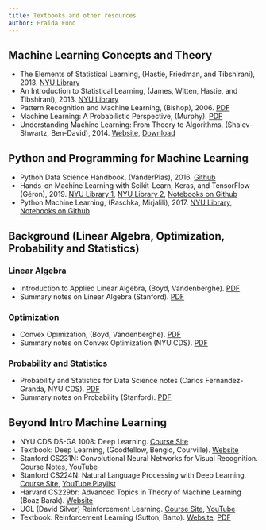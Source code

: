 ```yaml
---
title: Textbooks and other resources
author: Fraida Fund
---
```



## Machine Learning Concepts and Theory

* The Elements of Statistical Learning, (Hastie, Friedman, and Tibshirani), 2013. [NYU Library](https://bobcat.library.nyu.edu/permalink/f/1c17uag/nyu_aleph006482758)
* An Introduction to Statistical Learning, (James, Witten, Hastie, and Tibshirani), 2013. [NYU Library](https://bobcat.library.nyu.edu/permalink/f/1c17uag/nyu_aleph004655521)
* Pattern Recognition and Machine Learning, (Bishop), 2006. [PDF](https://www.microsoft.com/en-us/research/uploads/prod/2006/01/Bishop-Pattern-Recognition-and-Machine-Learning-2006.pdf)
* Machine Learning: A Probabilistic Perspective, (Murphy). [PDF](http://noiselab.ucsd.edu/ECE228/Murphy_Machine_Learning.pdf)
* Understanding Machine Learning: From Theory to Algorithms, (Shalev-Shwartz, Ben-David), 2014. [Website](https://www.cs.huji.ac.il/~shais/UnderstandingMachineLearning/index.html), [Download](https://www.cs.huji.ac.il/~shais/UnderstandingMachineLearning/copy.html)

## Python and Programming for Machine Learning

* Python Data Science Handbook, (VanderPlas), 2016. [Github](https://jakevdp.github.io/PythonDataScienceHandbook/)
* Hands-on Machine Learning with Scikit-Learn, Keras, and TensorFlow (Géron), 2019. [NYU Library 1](https://bobcat.library.nyu.edu/permalink/f/ci13eu/nyu_aleph008011603), [NYU Library 2](https://bobcat.library.nyu.edu/permalink/f/ci13eu/nyu_aleph005589560), [Notebooks on Github](https://github.com/ageron/handson-ml2)
* Python Machine Learning, (Raschka, Mirjalili), 2017. [NYU Library](https://bobcat.library.nyu.edu/permalink/f/ci13eu/nyu_aleph008027112), [Notebooks on Github](https://github.com/rasbt/python-machine-learning-book-3rd-edition)


## Background (Linear Algebra, Optimization, Probability and Statistics)

### Linear Algebra

* Introduction to Applied Linear Algebra, (Boyd, Vandenberghe). [PDF](http://vmls-book.stanford.edu/vmls.pdf)
* Summary notes on Linear Algebra (Stanford). [PDF](http://cs229.stanford.edu/section/cs229-linalg.pdf)

### Optimization

* Convex Opimization, (Boyd, Vandenberghe). [PDF](https://web.stanford.edu/~boyd/cvxbook/bv_cvxbook.pdf)
* Summary notes on Convex Optimization (NYU CDS). [PDF](https://davidrosenberg.github.io/mlcourse/Notes/convex-optimization.pdf)

### Probability and Statistics

* Probability and Statistics for Data Science notes (Carlos Fernandez-Granda, NYU CDS). [PDF](https://cims.nyu.edu/~cfgranda/pages/stuff/probability_stats_for_DS.pdf)
* Summary notes on Probability (Stanford). [PDF](http://cs229.stanford.edu/section/cs229-prob.pdf)

## Beyond Intro Machine Learning

* NYU CDS DS-GA 1008: Deep Learning. [Course Site](https://cds.nyu.edu/deep-learning/)
* Textbook: Deep Learning, (Goodfellow, Bengio, Courville). [Website](https://www.deeplearningbook.org/)
* Stanford CS231N: Convolutional Neural Networks for Visual Recognition. [Course Notes](https://cs231n.github.io/), [YouTube](https://www.youtube.com/playlist?list=PL3FW7Lu3i5JvHM8ljYj-zLfQRF3EO8sYv)
* Stanford CS224N: Natural Language Processing with Deep Learning. [Course Site](https://web.stanford.edu/class/archive/cs/cs224n/cs224n.1194/index.html#schedule), [YouTube Playlist](https://www.youtube.com/playlist?list=PLoROMvodv4rOhcuXMZkNm7j3fVwBBY42z)
* Harvard CS229br: Advanced Topics in Theory of Machine Learning (Boaz Barak). [Website](https://boazbk.github.io/mltheoryseminar/cs229br)
* UCL (David Silver) Reinforcement Learning. [Course Site](https://www.davidsilver.uk/teaching/), [YouTube](https://www.youtube.com/watch?v=2pWv7GOvuf0&list=RDCMUCP7jMXSY2xbc3KCAE0MHQ-A)
* Textbook: Reinforcement Learning (Sutton, Barto). [Website](http://incompleteideas.net/book/the-book-2nd.html), [PDF](http://incompleteideas.net/book/RLbook2020.pdf)